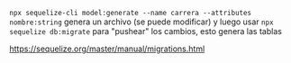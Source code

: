 ```npx sequelize-cli model:generate --name carrera --attributes nombre:string```  genera un archivo (se puede modificar) y luego usar
```npx sequelize db:migrate``` para "pushear" los cambios, esto genera las tablas


https://sequelize.org/master/manual/migrations.html 
